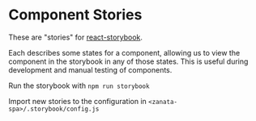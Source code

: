 # Component Stories

These are "stories" for [react-storybook](https://github.com/kadirahq/react-storybook).

Each describes some states for a component, allowing us to view the
component in the storybook in any of those states. This is useful
during development and manual testing of components.

Run the storybook with `npm run storybook`

Import new stories to the configuration in `<zanata-spa>/.storybook/config.js`

